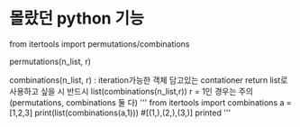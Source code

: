 # 몰랐던 python 기능
from itertools import permutations/combinations

permutations(n_list, r)

combinations(n_list, r) : iteration가능한 객체 담고있는 contationer return
list로 사용하고 싶을 시 반드시 list(combinations(n_list,r))
r = 1인 경우는 주의(permutations, combinations 둘 다)
'''
from itertools import combinations
a = [1,2,3]
print(list(combinations(a,1))) #[(1,),(2,),(3,)] printed
'''

